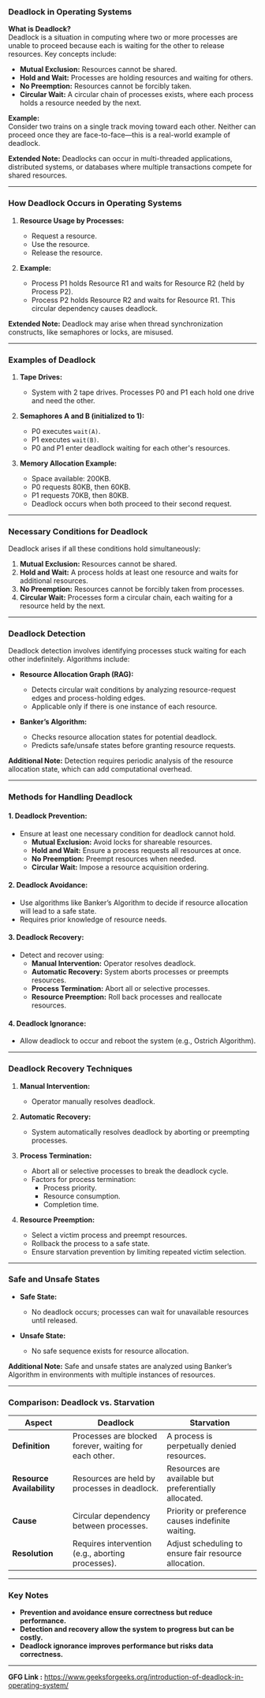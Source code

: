

### Deadlock in Operating Systems  

**What is Deadlock?**  
Deadlock is a situation in computing where two or more processes are unable to proceed because each is waiting for the other to release resources. Key concepts include:  
- **Mutual Exclusion:** Resources cannot be shared.  
- **Hold and Wait:** Processes are holding resources and waiting for others.  
- **No Preemption:** Resources cannot be forcibly taken.  
- **Circular Wait:** A circular chain of processes exists, where each process holds a resource needed by the next.  

**Example:**  
Consider two trains on a single track moving toward each other. Neither can proceed once they are face-to-face—this is a real-world example of deadlock.  

**Extended Note:** Deadlocks can occur in multi-threaded applications, distributed systems, or databases where multiple transactions compete for shared resources.  

---

### How Deadlock Occurs in Operating Systems  
1. **Resource Usage by Processes:**  
   - Request a resource.  
   - Use the resource.  
   - Release the resource.  

2. **Example:**  
   - Process P1 holds Resource R1 and waits for Resource R2 (held by Process P2).  
   - Process P2 holds Resource R2 and waits for Resource R1. This circular dependency causes deadlock.  

**Extended Note:** Deadlock may arise when thread synchronization constructs, like semaphores or locks, are misused.  

---

### Examples of Deadlock  
1. **Tape Drives:**  
   - System with 2 tape drives. Processes P0 and P1 each hold one drive and need the other.  

2. **Semaphores A and B (initialized to 1):**  
   - P0 executes `wait(A)`.  
   - P1 executes `wait(B)`.  
   - P0 and P1 enter deadlock waiting for each other's resources.  

3. **Memory Allocation Example:**  
   - Space available: 200KB.  
   - P0 requests 80KB, then 60KB.  
   - P1 requests 70KB, then 80KB.  
   - Deadlock occurs when both proceed to their second request.  

---

### Necessary Conditions for Deadlock  
Deadlock arises if all these conditions hold simultaneously:  
1. **Mutual Exclusion:** Resources cannot be shared.  
2. **Hold and Wait:** A process holds at least one resource and waits for additional resources.  
3. **No Preemption:** Resources cannot be forcibly taken from processes.  
4. **Circular Wait:** Processes form a circular chain, each waiting for a resource held by the next.  

---

### Deadlock Detection  
Deadlock detection involves identifying processes stuck waiting for each other indefinitely. Algorithms include:  
- **Resource Allocation Graph (RAG):**  
  - Detects circular wait conditions by analyzing resource-request edges and process-holding edges.  
  - Applicable only if there is one instance of each resource.  

- **Banker’s Algorithm:**  
  - Checks resource allocation states for potential deadlock.  
  - Predicts safe/unsafe states before granting resource requests.  

**Additional Note:** Detection requires periodic analysis of the resource allocation state, which can add computational overhead.  

---

### Methods for Handling Deadlock  

#### 1. **Deadlock Prevention:**  
   - Ensure at least one necessary condition for deadlock cannot hold.  
     - **Mutual Exclusion:** Avoid locks for shareable resources.  
     - **Hold and Wait:** Ensure a process requests all resources at once.  
     - **No Preemption:** Preempt resources when needed.  
     - **Circular Wait:** Impose a resource acquisition ordering.  

#### 2. **Deadlock Avoidance:**  
   - Use algorithms like Banker’s Algorithm to decide if resource allocation will lead to a safe state.  
   - Requires prior knowledge of resource needs.  

#### 3. **Deadlock Recovery:**  
   - Detect and recover using:  
     - **Manual Intervention:** Operator resolves deadlock.  
     - **Automatic Recovery:** System aborts processes or preempts resources.  
     - **Process Termination:** Abort all or selective processes.  
     - **Resource Preemption:** Roll back processes and reallocate resources.  

#### 4. **Deadlock Ignorance:**  
   - Allow deadlock to occur and reboot the system (e.g., Ostrich Algorithm).  

---

### Deadlock Recovery Techniques  
1. **Manual Intervention:**  
   - Operator manually resolves deadlock.  

2. **Automatic Recovery:**  
   - System automatically resolves deadlock by aborting or preempting processes.  

3. **Process Termination:**  
   - Abort all or selective processes to break the deadlock cycle.  
   - Factors for process termination:  
     - Process priority.  
     - Resource consumption.  
     - Completion time.  

4. **Resource Preemption:**  
   - Select a victim process and preempt resources.  
   - Rollback the process to a safe state.  
   - Ensure starvation prevention by limiting repeated victim selection.  

---

### Safe and Unsafe States  
- **Safe State:**  
  - No deadlock occurs; processes can wait for unavailable resources until released.  

- **Unsafe State:**  
  - No safe sequence exists for resource allocation.  

**Additional Note:** Safe and unsafe states are analyzed using Banker’s Algorithm in environments with multiple instances of resources.  

---

### Comparison: Deadlock vs. Starvation  
| **Aspect**       | **Deadlock**                                               | **Starvation**                                     |  
|------------------|-----------------------------------------------------------|--------------------------------------------------|  
| **Definition**   | Processes are blocked forever, waiting for each other.     | A process is perpetually denied resources.       |  
| **Resource Availability** | Resources are held by processes in deadlock.             | Resources are available but preferentially allocated. |  
| **Cause**        | Circular dependency between processes.                     | Priority or preference causes indefinite waiting. |  
| **Resolution**   | Requires intervention (e.g., aborting processes).          | Adjust scheduling to ensure fair resource allocation. |  

---

### Key Notes  
- **Prevention and avoidance ensure correctness but reduce performance.**  
- **Detection and recovery allow the system to progress but can be costly.**  
- **Deadlock ignorance improves performance but risks data correctness.**  

---

**GFG Link :** https://www.geeksforgeeks.org/introduction-of-deadlock-in-operating-system/
